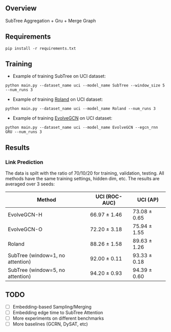 ## Overview

SubTree Aggregation + Gru + Merge Graph

## Requirements
```
pip install -r requirements.txt
```
## Training

* Example of training SubTree on UCI dataset:
```
python main.py --dataset_name uci --model_name SubTree --window_size 5 --num_runs 3
```

* Example of training [Roland](https://arxiv.org/pdf/2208.07239.pdf) on UCI dataset:
```
python main.py --dataset_name uci --model_name Roland --num_runs 3
```

* Example of training [EvolveGCN](https://arxiv.org/pdf/1902.10191.pdf) on UCI dataset:
```
python main.py --dataset_name uci --model_name EvolveGCN --egcn_rnn GRU --num_runs 3
```

## Results
  
### Link Prediction

The data is spilt with the ratio of 70/10/20 for training, validation, testing. All methods have the same training settings, hidden dim, etc.
The results are averaged over 3 seeds:

| Method   | UCI (ROC-AUC) | UCI (AP) |
|----------|---------------|----------|
| EvolveGCN-H | 66.97 ± 1.46 | 73.08 ± 0.65 |
| EvolveGCN-O | 72.20 ± 3.18 | 75.94 ± 1.55 |
| Roland | 88.26 ± 1.58 | 89.63 ± 1.26 |
| SubTree (window=1, no attention) | 92.00 ± 0.11 | 93.33 ± 0.18 |
| SubTree (window=5, no attention) | 94.20 ± 0.93 | 94.39 ± 0.60 |

## TODO
- [ ] Embedding-based Sampling/Merging
- [ ] Embedding edge time to SubTree Attention
- [ ] More experiments on different benchmarks
- [ ] More baselines (GCRN, DySAT, etc)